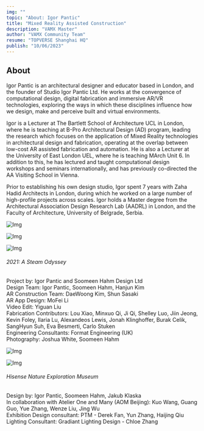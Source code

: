 ```yaml
---
img: ""
topic: "About: Igor Pantic"
title: "Mixed Reality Assisted Construction"
description: "VAMX Master"
author: "VAMX Community Team"
resume: "TOPVERSE Shanghai HQ"
publish: "10/06/2023"
---
```


<h2>About</h2>

Igor Pantic is an architectural designer and educator based in London, and the founder of Studio Igor Pantic Ltd. He works at the convergence of computational design, digital fabrication and immersive AR/VR technologies, exploring the ways in which these disciplines influence how we design, make and perceive built and virtual environments.  

Igor is a Lecturer at The Bartlett School of Architecture UCL in London, where he is teaching at B-Pro Architectural Design (AD) program, leading the research which focuses on the application of Mixed Reality technologies in architectural design and fabrication, operating at the overlap between low-cost AR assisted fabrication and automation. He is also a Lecturer at the University of East London UEL, where he is teaching MArch Unit 6. In addition to this, he has lectured and taught computational design workshops and seminars internationally, and has previously co-directed the AA Visiting School in Vienna.  

Prior to establishing his own design studio, Igor spent 7 years with Zaha Hadid Architects in London, during which he worked on a large number of high-profile projects across scales. Igor holds a Master degree from the Architectural Association Design Research Lab (AADRL) in London, and the Faculty of Architecture, University of Belgrade, Serbia. 
  
![Img](/imgs/Community/News/igorpantic/Steam_Odyssey_04_Exhibition_Photo-SoomeenHahm.jpg) 

![Img](/imgs/Community/News/igorpantic/Steam_Odyssey_07_Exhibition_Photo-Joshua_White.jpg) 

![Img](/imgs/Community/News/igorpantic/Steam_Odyssey_13_Construction_Photo-SD.jpg) 

<h6>2021: A Steam Odyssey</h6> 

Project by: Igor Pantic and Soomeen Hahm Design Ltd  
Design Team: Igor Pantic, Soomeen Hahm, Hanjun Kim  
AR Construction Team: DaeWoong Kim, Shun Sasaki  
AR App Design: MoFei Li  
Video Edit: Yiguan Liu  
Fabrication Contributors: Lou Xiao, Minxuo Qi, Ji Qi, Shelley Luo, Jiin Jeong, Kevin Foley, Ilaria Lu, Alexandeos Lewis, Jonah Klinghoffer, Burak Celik, SangHyun Suh, Eva Besmerti, Carlo Stuken  
Engineering Consultants: Format Engineering (UK)  
Photography: Joshua White, Soomeen Hahm  

![Img](/imgs/Community/News/igorpantic/Hisense_NEM_07.jpg) 

![Img](/imgs/Community/News/igorpantic/Hisense_NEM_08.jpg) 

<h6>Hisense Nature Exploration Museum</h6> 

Design by: Igor Pantic, Soomeen Hahm, Jakub Klaska  
In collaboration with Atelier One and Many (AOM Beijing): Kuo Wang, Guang Guo, Yue Zhang, Wenze Liu, Jing Wu  
Exhibition Design consultant: PTM - Derek Fan, Yun Zhang, Haijing Qiu  
Lighting Consultant: Gradiant Lighting Design - Chloe Zhang  